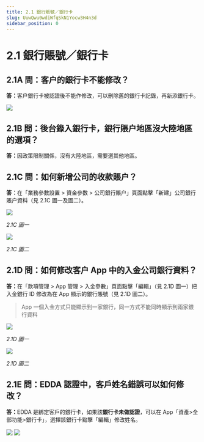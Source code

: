 ```yaml
---
title: 2.1 銀行賬號／銀行卡
slug: UuwQwu0wdiWfqSkN1Yocw3H4n3d
sidebar_position: 0
---
```



# 2.1 銀行賬號／銀行卡

## 2.1A 問：客户的銀行卡不能修改？

<b>答：</b>客户銀行卡被認證後不能作修改，可以刪除舊的銀行卡記錄，再新添銀行卡。

<img src="/assets/C43Kbc3P6oEy34xUrhEcorxwnXe.png" src-width="2498" src-height="1060" align="center"/>

## 2.1B 問：後台錄入銀行卡，銀行賬户地區沒大陸地區的選項？

<b>答：</b>因政策限制關係，沒有大陸地區，需要選其他地區。

## 2.1C 問：如何新增公司的收款賬户？

<b>答：</b>在「業務參數設置 &gt; 資金參數 &gt; 公司銀行賬户」頁面點擊「新建」公司銀行賬户資料（見 2.1C 圖一及圖二）。

<img src="/assets/GHjHbWfbRompGoxi1VNc9NpEnGe.png" src-width="2392" src-height="1370" align="center"/>

<em>2.1C 圖一</em>

<img src="/assets/VfvRbt4FBonc9hxdR4XcuAfknAc.png" src-width="2086" src-height="1608" align="center"/>

<em>2.1C 圖二</em>


## 2.1D 問：如何修改客户 App 中的入金公司銀行資料？

<b>答：</b>在「款項管理 &gt; App 管理 &gt; 入金參數」頁面點擊「編輯」（見 2.1D 圖一）把入金銀行 ID 修改為在 App 顯示的銀行賬號（見 2.1D 圖二）。

> App 一個入金方式只能顯示到一家銀行，同一方式不能同時顯示到兩家銀行資料

<img src="/assets/Vc2QbPGc7oknlaxnRYgcacyVnkb.png" src-width="2510" src-height="884" align="center"/>

<em>2.1D 圖一</em>

<img src="/assets/ODMMbjxDOo4bgXxkT1uc7tCfnkf.png" src-width="1914" src-height="1384" align="center"/>

<em>2.1D 圖二</em>

## 2.1E 問：EDDA 認證中，客戶姓名錯誤可以如何修改？

<b>答：</b>EDDA 是綁定客戶的銀行卡，如果該<b>銀行卡未做認證</b>，可以在 App「資產&gt;全部功能&gt;銀行卡」，選擇該銀行卡點擊「編輯」修改姓名。

<img src="/assets/IVE0bXapMoQk5RxRxQ4cSD2Wnkh.png" src-width="722" src-height="1486" align="center"/>

<img src="/assets/CF1sbfINfogKvixqm2lcnJBjnWg.png" src-width="722" src-height="1528" align="center"/>

